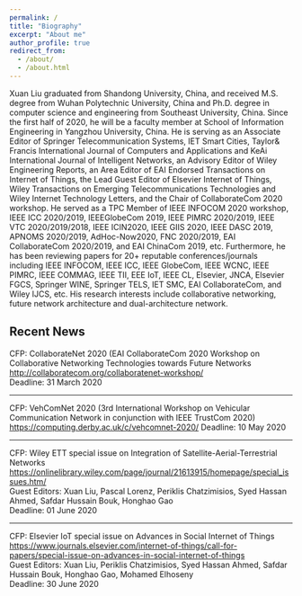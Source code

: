 ```yaml
---
permalink: /
title: "Biography"
excerpt: "About me"
author_profile: true
redirect_from: 
  - /about/
  - /about.html
---
```


Xuan Liu graduated from Shandong University, China, and received M.S. degree from Wuhan Polytechnic University, China and Ph.D. degree in computer science and engineering from Southeast University, China. Since the first half of 2020, he will be a faculty member at School of Information Engineering in Yangzhou University, China. He is serving as an Associate Editor of Springer Telecommunication Systems, IET Smart Cities, Taylor& Francis International Journal of Computers and Applications and KeAi International Journal of Intelligent Networks, an Advisory Editor of Wiley Engineering Reports, an Area Editor of EAI Endorsed Transactions on Internet of Things, the Lead Guest Editor of Elsevier Internet of Things, Wiley Transactions on Emerging Telecommunications Technologies and Wiley Internet Technology Letters, and the Chair of CollaborateCom 2020 workshop. He served as a TPC Member of IEEE INFOCOM 2020 workshop, IEEE ICC 2020/2019, IEEEGlobeCom 2019, IEEE PIMRC 2020/2019, IEEE VTC 2020/2019/2018, IEEE ICIN2020, IEEE GIIS 2020, IEEE DASC 2019, APNOMS 2020/2019, AdHoc-Now2020, FNC 2020/2019, EAI CollaborateCom 2020/2019, and EAI ChinaCom 2019, etc. Furthermore, he has been reviewing papers for 20+ reputable conferences/journals including IEEE INFOCOM, IEEE ICC, IEEE GlobeCom, IEEE WCNC, IEEE PIMRC, IEEE COMMAG, IEEE TII, EEE IoT, IEEE CL, Elsevier, JNCA, Elsevier FGCS, Springer WINE, Springer TELS, IET SMC, EAI CollaborateCom, and Wiley IJCS, etc. His research interests include collaborative networking, future network architecture and dual-architecture network.

Recent News
--------
CFP: CollaborateNet 2020 (EAI CollaborateCom 2020 Workshop on Collaborative Networking Technologies towards Future Networks  
<a href="http://collaboratecom.org/collaboratenet-workshop/" target="_blank">http://collaboratecom.org/collaboratenet-workshop/</a>  
Deadline: 31 March 2020  

--------
CFP: VehComNet 2020 (3rd International Workshop on Vehicular Communication Network in conjunction with IEEE TrustCom 2020)  
<a href="https://computing.derby.ac.uk/c/vehcomnet-2020/" target="_blank">https://computing.derby.ac.uk/c/vehcomnet-2020/</a> 
Deadline: 10 May 2020  

--------
CFP: Wiley ETT special issue on Integration of Satellite-Aerial-Terrestrial Networks   
<a href="https://onlinelibrary.wiley.com/page/journal/21613915/homepage/special_issues.htm/" target="_blank">https://onlinelibrary.wiley.com/page/journal/21613915/homepage/special_issues.htm/</a>  
Guest Editors: Xuan Liu, Pascal Lorenz, Periklis Chatzimisios, Syed Hassan Ahmed, Safdar Hussain Bouk, Honghao Gao  
Deadline: 01 June 2020  

--------
CFP: Elsevier IoT special issue on Advances in Social Internet of Things  
<a href="https://www.journals.elsevier.com/internet-of-things/call-for-papers/special-issue-on-advances-in-social-internet-of-things/" target="_blank">https://www.journals.elsevier.com/internet-of-things/call-for-papers/special-issue-on-advances-in-social-internet-of-things</a>  
Guest Editors: Xuan Liu, Periklis Chatzimisios, Syed Hassan Ahmed, Safdar Hussain Bouk, Honghao Gao, Mohamed Elhoseny  
Deadline: 30 June 2020 


